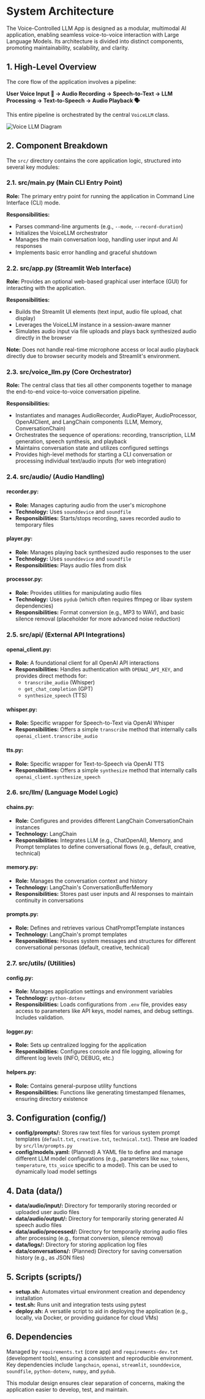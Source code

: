 # System Architecture

The Voice-Controlled LLM App is designed as a modular, multimodal AI application, enabling seamless voice-to-voice interaction with Large Language Models. Its architecture is divided into distinct components, promoting maintainability, scalability, and clarity.

## 1. High-Level Overview

The core flow of the application involves a pipeline:

**User Voice Input 🎤 → Audio Recording → Speech-to-Text → LLM Processing → Text-to-Speech → Audio Playback 🗣️**

This entire pipeline is orchestrated by the central `VoiceLLM` class.

![Voice LLM Diagram](voice-controlled-llm-app/images/voice-llm.png)

## 2. Component Breakdown

The `src/` directory contains the core application logic, structured into several key modules:

### 2.1. src/main.py (Main CLI Entry Point)

**Role:** The primary entry point for running the application in Command Line Interface (CLI) mode.

**Responsibilities:**
- Parses command-line arguments (e.g., `--mode`, `--record-duration`)
- Initializes the VoiceLLM orchestrator
- Manages the main conversation loop, handling user input and AI responses
- Implements basic error handling and graceful shutdown

### 2.2. src/app.py (Streamlit Web Interface)

**Role:** Provides an optional web-based graphical user interface (GUI) for interacting with the application.

**Responsibilities:**
- Builds the Streamlit UI elements (text input, audio file upload, chat display)
- Leverages the VoiceLLM instance in a session-aware manner
- Simulates audio input via file uploads and plays back synthesized audio directly in the browser

**Note:** Does not handle real-time microphone access or local audio playback directly due to browser security models and Streamlit's environment.

### 2.3. src/voice_llm.py (Core Orchestrator)

**Role:** The central class that ties all other components together to manage the end-to-end voice-to-voice conversation pipeline.

**Responsibilities:**
- Instantiates and manages AudioRecorder, AudioPlayer, AudioProcessor, OpenAIClient, and LangChain components (LLM, Memory, ConversationChain)
- Orchestrates the sequence of operations: recording, transcription, LLM generation, speech synthesis, and playback
- Maintains conversation state and utilizes configured settings
- Provides high-level methods for starting a CLI conversation or processing individual text/audio inputs (for web integration)

### 2.4. src/audio/ (Audio Handling)

#### recorder.py:
- **Role:** Manages capturing audio from the user's microphone
- **Technology:** Uses `sounddevice` and `soundfile`
- **Responsibilities:** Starts/stops recording, saves recorded audio to temporary files

#### player.py:
- **Role:** Manages playing back synthesized audio responses to the user
- **Technology:** Uses `sounddevice` and `soundfile`
- **Responsibilities:** Plays audio files from disk

#### processor.py:
- **Role:** Provides utilities for manipulating audio files
- **Technology:** Uses `pydub` (which often requires ffmpeg or libav system dependencies)
- **Responsibilities:** Format conversion (e.g., MP3 to WAV), and basic silence removal (placeholder for more advanced noise reduction)

### 2.5. src/api/ (External API Integrations)

#### openai_client.py:
- **Role:** A foundational client for all OpenAI API interactions
- **Responsibilities:** Handles authentication with `OPENAI_API_KEY`, and provides direct methods for:
  - `transcribe_audio` (Whisper)
  - `get_chat_completion` (GPT)
  - `synthesize_speech` (TTS)

#### whisper.py:
- **Role:** Specific wrapper for Speech-to-Text via OpenAI Whisper
- **Responsibilities:** Offers a simple `transcribe` method that internally calls `openai_client.transcribe_audio`

#### tts.py:
- **Role:** Specific wrapper for Text-to-Speech via OpenAI TTS
- **Responsibilities:** Offers a simple `synthesize` method that internally calls `openai_client.synthesize_speech`

### 2.6. src/llm/ (Language Model Logic)

#### chains.py:
- **Role:** Configures and provides different LangChain ConversationChain instances
- **Technology:** LangChain
- **Responsibilities:** Integrates LLM (e.g., ChatOpenAI), Memory, and Prompt templates to define conversational flows (e.g., default, creative, technical)

#### memory.py:
- **Role:** Manages the conversation context and history
- **Technology:** LangChain's ConversationBufferMemory
- **Responsibilities:** Stores past user inputs and AI responses to maintain continuity in conversations

#### prompts.py:
- **Role:** Defines and retrieves various ChatPromptTemplate instances
- **Technology:** LangChain's prompt templates
- **Responsibilities:** Houses system messages and structures for different conversational personas (default, creative, technical)

### 2.7. src/utils/ (Utilities)

#### config.py:
- **Role:** Manages application settings and environment variables
- **Technology:** `python-dotenv`
- **Responsibilities:** Loads configurations from `.env` file, provides easy access to parameters like API keys, model names, and debug settings. Includes validation.

#### logger.py:
- **Role:** Sets up centralized logging for the application
- **Responsibilities:** Configures console and file logging, allowing for different log levels (INFO, DEBUG, etc.)

#### helpers.py:
- **Role:** Contains general-purpose utility functions
- **Responsibilities:** Functions like generating timestamped filenames, ensuring directory existence

## 3. Configuration (config/)

- **config/prompts/:** Stores raw text files for various system prompt templates (`default.txt`, `creative.txt`, `technical.txt`). These are loaded by `src/llm/prompts.py`
- **config/models.yaml:** (Planned) A YAML file to define and manage different LLM model configurations (e.g., parameters like `max_tokens`, `temperature`, `tts_voice` specific to a model). This can be used to dynamically load model settings

## 4. Data (data/)

- **data/audio/input/:** Directory for temporarily storing recorded or uploaded user audio files
- **data/audio/output/:** Directory for temporarily storing generated AI speech audio files
- **data/audio/processed/:** Directory for temporarily storing audio files after processing (e.g., format conversion, silence removal)
- **data/logs/:** Directory for storing application log files
- **data/conversations/:** (Planned) Directory for saving conversation history (e.g., as JSON files)

## 5. Scripts (scripts/)

- **setup.sh:** Automates virtual environment creation and dependency installation
- **test.sh:** Runs unit and integration tests using pytest
- **deploy.sh:** A versatile script to aid in deploying the application (e.g., locally, via Docker, or providing guidance for cloud VMs)

## 6. Dependencies

Managed by `requirements.txt` (core app) and `requirements-dev.txt` (development tools), ensuring a consistent and reproducible environment. Key dependencies include `langchain`, `openai`, `streamlit`, `sounddevice`, `soundfile`, `python-dotenv`, `numpy`, and `pydub`.

This modular design ensures clear separation of concerns, making the application easier to develop, test, and maintain.
